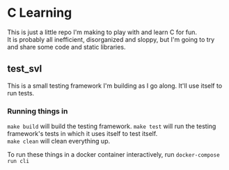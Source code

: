# C Learning
This is just a little repo I'm making to play with and learn C for fun.  
It is probably all inefficient, disorganized and sloppy, but I'm going to try and share some code and static libraries.  

## test_svl

This is a small testing framework I'm building as I go along. It'll use itself to run tests.  

### Running things in 
`make build` will build the testing framework.
`make test` will run the testing framework's tests in which it uses itself to test itself.  
`make clean` will clean everything up.  

To run these things in a docker container interactively, run `docker-compose run cli`  
